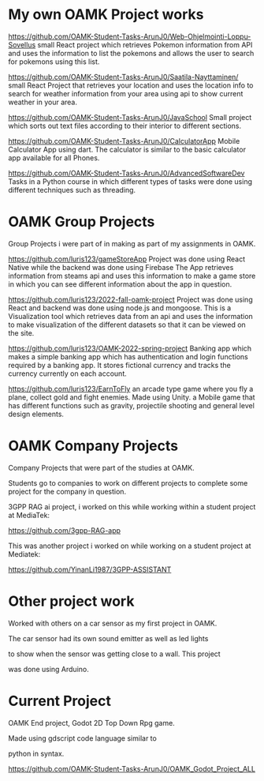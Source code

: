 # My own OAMK Project works

https://github.com/OAMK-Student-Tasks-ArunJ0/Web-Ohjelmointi-Loppu-Sovellus
small React project which retrieves Pokemon information from API
and uses the information to list the pokemons and allows the user
to search for pokemons using this list.

https://github.com/OAMK-Student-Tasks-ArunJ0/Saatila-Nayttaminen/
small React Project that retrieves your location and uses the
location info to search for weather information from your
area using api to show current weather in your area.

https://github.com/OAMK-Student-Tasks-ArunJ0/JavaSchool
Small project which sorts out text files according to
their interior to different sections.

https://github.com/OAMK-Student-Tasks-ArunJ0/CalculatorApp
Mobile Calculator App using dart. The calculator is similar
to the basic calculator app available for all Phones.

https://github.com/OAMK-Student-Tasks-ArunJ0/AdvancedSoftwareDev
Tasks in a Python course in which different types of tasks were
done using different techniques such as threading.


# OAMK Group Projects

Group Projects i were part of in making
as part of my assignments in OAMK.

https://github.com/luris123/gameStoreApp
Project was done using React Native while the backend was done using Firebase
The App retrieves information from steams api and uses this information to make
a game store in which you can see different information about the app in question.

https://github.com/luris123/2022-fall-oamk-project
Project was done using React and backend was done using node.js and mongoose.
This is a Visualization tool which retrieves data from an api and uses
the information to make visualization of the different datasets so that
it can be viewed on the site.

https://github.com/luris123/OAMK-2022-spring-project
Banking app which makes a simple banking app which has authentication and login
functions required by a banking app. It stores fictional currency and tracks the
currency currently on each account.

https://github.com/luris123/EarnToFly
an arcade type game where you fly a plane, collect gold and fight enemies. Made
using Unity. a Mobile game that has different functions such as gravity, 
projectile shooting and general level design elements.


# OAMK Company Projects


Company Projects that were part of the studies at OAMK.


Students go to companies to work on different projects to complete some project for the company in question.


3GPP RAG ai project, i worked on this while working within a student project at MediaTek:

https://github.com/3gpp-RAG-app

This was another project i worked on while working on a student project at Mediatek:

https://github.com/YinanLi1987/3GPP-ASSISTANT


# Other project work

Worked with others on a car sensor as my first project in OAMK.

The car sensor had its own sound emitter as well as led lights

to show when the sensor was getting close to a wall. This project

was done using Arduino.


# Current Project

OAMK End project, Godot 2D Top Down Rpg game.

Made using gdscript code language  similar to 

python in syntax.

https://github.com/OAMK-Student-Tasks-ArunJ0/OAMK_Godot_Project_ALL


